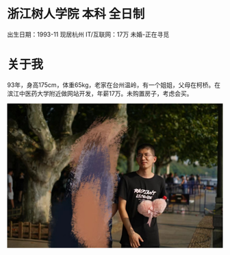 # 浙江树人学院 本科 全日制
出生日期：1993-11
现居杭州
IT/互联网：17万
未婚-正在寻觅

# 关于我
93年，身高175cm，体重65kg，老家在台州温岭，有一个姐姐，父母在柯桥。在滨江中医药大学附近做网站开发，年薪17万。未购置房子，考虑会买。

![](images\14.jpg)